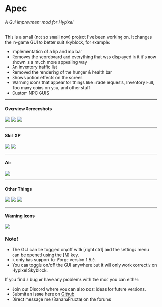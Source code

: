 # Apec
###### A Gui improvment mod for Hypixel 

This is a small (not so small now) project I've been working on. It changes the in-game GUI to better suit skyblock, for example:

* Implementation of a hp and mp bar
* Removes the scoreboard and everything that was displayed in it it's now shown is a much more appealing way
* An inventory traffic list
* Removed the rendering of the hunger & health bar
* Shows potion effects on the screen
* Warning icons that appear for things like Trade requests, Inventory Full, Too many coins on you, and other stuff
* Custom NPC GUIS

___

#### Overview Screenshots
![](https://hypixel.net/attachments/jkh-png.1857496/)
![](https://hypixel.net/attachments/png.1857497/)
![](https://hypixel.net/attachments/png.1866595/)

___

#### Skill XP

![](https://hypixel.net/attachments/newf-png.1983499/)
![](https://hypixel.net/attachments/png.1857500/)

___

#### Air

![](https://hypixel.net/attachments/iolu-png.1857516/)

___

#### Other Things

![](https://hypixel.net/attachments/56-png.1857517/)
![](https://hypixel.net/attachments/u675-png.1857518/)
![](https://hypixel.net/attachments/45w-png.1857519/)

___

#### Warning Icons

![](https://hypixel.net/attachments/png.1857520/)

### Note! 
* The GUI can be toggled on/off with [right ctrl] and the settings menu can be opened using the [M] key.
* It only has support for Forge version 1.8.9.
* You can toggle on/off the GUI anywhere but it will only work correctly on Hypixel Skyblock.

If you find a bug or have any problems with the mod you can either:
* Join our [Discord](https://discord.gg/YXrJzpY)  where you can also post ideas for future versions.
* Submit an issue here on [Github](https://github.com/BananaFructa/Apec/issues)
* Direct message me (BananaFructa) on the forums
